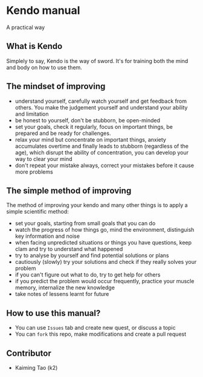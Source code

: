 # Kendo manual

A practical way

## What is Kendo

Simplely to say, Kendo is the way of sword. It's for training both the mind and body on how to use them.

## The mindset of improving

- understand yourself, carefully watch yourself and get feedback from others. You make the judgement yourself and understand your ability and limitation
- be honest to yourself, don't be stubborn, be open-minded
- set your goals, check it regularly, focus on important things, be prepared and be ready for challenges.
- relax your mind but concentrate on important things, anxiety accumulates overtime and finally leads to stubborn (regardless of the age), which disrupt the ability of concentration, you can develop your way to clear your mind
- don't repeat your mistake always, correct your mistakes before it cause more problems

## The simple method of improving

The method of improving your kendo and many other things is to apply a simple scientific method:

- set your goals, starting from small goals that you can do
- watch the progress of how things go, mind the environment, distinguish key information and noise
- when facing unpredicted situations or things you have questions, keep clam and try to understand what happened
- try to analyse by yourself and find potential solutions or plans
- cautiously (slowly) try your solutions and check if they really solves your problem
- if you can't figure out what to do, try to get help for others
- if you predict the problem would occur frequently, practice your muscle memory, internalize the new knowledge
- take notes of lessens learnt for future

## How to use this manual?

- You can use `Issues` tab and create new quest, or discuss a topic
- You can `fork` this repo, make modifications and create a pull request


## Contributor

- Kaiming Tao (k2)
